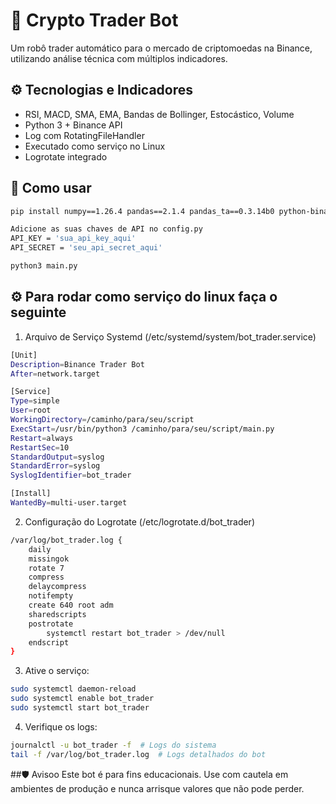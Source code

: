 # 🤖 Crypto Trader Bot

Um robô trader automático para o mercado de criptomoedas na Binance, utilizando análise técnica com múltiplos indicadores.

## ⚙️ Tecnologias e Indicadores

- RSI, MACD, SMA, EMA, Bandas de Bollinger, Estocástico, Volume
- Python 3 + Binance API
- Log com RotatingFileHandler
- Executado como serviço no Linux
- Logrotate integrado

## 🚀 Como usar

```bash
pip install numpy==1.26.4 pandas==2.1.4 pandas_ta==0.3.14b0 python-binance tenacity

Adicione as suas chaves de API no config.py
API_KEY = 'sua_api_key_aqui'
API_SECRET = 'seu_api_secret_aqui'

python3 main.py
```

## ⚙️  Para rodar como serviço do linux faça o seguinte 

1. Arquivo de Serviço Systemd (/etc/systemd/system/bot_trader.service)

```bash
[Unit]
Description=Binance Trader Bot
After=network.target

[Service]
Type=simple
User=root
WorkingDirectory=/caminho/para/seu/script
ExecStart=/usr/bin/python3 /caminho/para/seu/script/main.py
Restart=always
RestartSec=10
StandardOutput=syslog
StandardError=syslog
SyslogIdentifier=bot_trader

[Install]
WantedBy=multi-user.target
```

2. Configuração do Logrotate (/etc/logrotate.d/bot_trader)

```bash
/var/log/bot_trader.log {
    daily
    missingok
    rotate 7
    compress
    delaycompress
    notifempty
    create 640 root adm
    sharedscripts
    postrotate
        systemctl restart bot_trader > /dev/null
    endscript
}
```

3. Ative o serviço:

```bash
sudo systemctl daemon-reload
sudo systemctl enable bot_trader
sudo systemctl start bot_trader
```

4. Verifique os logs:

```bash
journalctl -u bot_trader -f  # Logs do sistema
tail -f /var/log/bot_trader.log  # Logs detalhados do bot
```

##🛡️ Avisoo 
Este bot é para fins educacionais. Use com cautela em ambientes de produção e nunca arrisque valores que não pode perder.